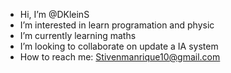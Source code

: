 - Hi, I’m @DKleinS
- I’m interested in learn programation and physic
- I’m currently learning maths
- I’m looking to collaborate on update a IA system
- How to reach me: Stivenmanrique10@gmail.com

<!---
DKleinS/DKleinS is a ✨ special ✨ repository because its `README.md` (this file) appears on your GitHub profile.
You can click the Preview link to take a look at your changes.
--->
